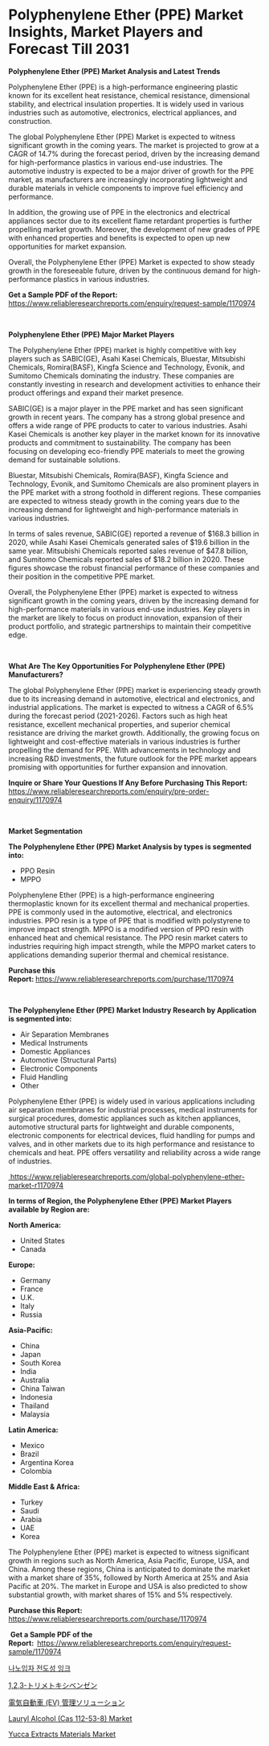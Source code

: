 <p><h1>Polyphenylene Ether (PPE) Market Insights, Market Players and Forecast Till 2031</h1></p><p><strong>Polyphenylene Ether (PPE) Market Analysis and Latest Trends</strong></p>
<p><p>Polyphenylene Ether (PPE) is a high-performance engineering plastic known for its excellent heat resistance, chemical resistance, dimensional stability, and electrical insulation properties. It is widely used in various industries such as automotive, electronics, electrical appliances, and construction.</p><p>The global Polyphenylene Ether (PPE) Market is expected to witness significant growth in the coming years. The market is projected to grow at a CAGR of 14.7% during the forecast period, driven by the increasing demand for high-performance plastics in various end-use industries. The automotive industry is expected to be a major driver of growth for the PPE market, as manufacturers are increasingly incorporating lightweight and durable materials in vehicle components to improve fuel efficiency and performance.</p><p>In addition, the growing use of PPE in the electronics and electrical appliances sector due to its excellent flame retardant properties is further propelling market growth. Moreover, the development of new grades of PPE with enhanced properties and benefits is expected to open up new opportunities for market expansion.</p><p>Overall, the Polyphenylene Ether (PPE) Market is expected to show steady growth in the foreseeable future, driven by the continuous demand for high-performance plastics in various industries.</p></p>
<p><strong>Get a Sample PDF of the Report:&nbsp;</strong> <a href="https://www.reliableresearchreports.com/enquiry/request-sample/1170974">https://www.reliableresearchreports.com/enquiry/request-sample/1170974</a></p>
<p>&nbsp;</p>
<p><strong>Polyphenylene Ether (PPE) Major Market Players</strong></p>
<p><p>The Polyphenylene Ether (PPE) market is highly competitive with key players such as SABIC(GE), Asahi Kasei Chemicals, Bluestar, Mitsubishi Chemicals, Romira(BASF), Kingfa Science and Technology, Evonik, and Sumitomo Chemicals dominating the industry. These companies are constantly investing in research and development activities to enhance their product offerings and expand their market presence.</p><p>SABIC(GE) is a major player in the PPE market and has seen significant growth in recent years. The company has a strong global presence and offers a wide range of PPE products to cater to various industries. Asahi Kasei Chemicals is another key player in the market known for its innovative products and commitment to sustainability. The company has been focusing on developing eco-friendly PPE materials to meet the growing demand for sustainable solutions.</p><p>Bluestar, Mitsubishi Chemicals, Romira(BASF), Kingfa Science and Technology, Evonik, and Sumitomo Chemicals are also prominent players in the PPE market with a strong foothold in different regions. These companies are expected to witness steady growth in the coming years due to the increasing demand for lightweight and high-performance materials in various industries.</p><p>In terms of sales revenue, SABIC(GE) reported a revenue of $168.3 billion in 2020, while Asahi Kasei Chemicals generated sales of $19.6 billion in the same year. Mitsubishi Chemicals reported sales revenue of $47.8 billion, and Sumitomo Chemicals reported sales of $18.2 billion in 2020. These figures showcase the robust financial performance of these companies and their position in the competitive PPE market.</p><p>Overall, the Polyphenylene Ether (PPE) market is expected to witness significant growth in the coming years, driven by the increasing demand for high-performance materials in various end-use industries. Key players in the market are likely to focus on product innovation, expansion of their product portfolio, and strategic partnerships to maintain their competitive edge.</p></p>
<p>&nbsp;</p>
<p><strong>What Are The Key Opportunities For Polyphenylene Ether (PPE) Manufacturers?</strong></p>
<p><p>The global Polyphenylene Ether (PPE) market is experiencing steady growth due to its increasing demand in automotive, electrical and electronics, and industrial applications. The market is expected to witness a CAGR of 6.5% during the forecast period (2021-2026). Factors such as high heat resistance, excellent mechanical properties, and superior chemical resistance are driving the market growth. Additionally, the growing focus on lightweight and cost-effective materials in various industries is further propelling the demand for PPE. With advancements in technology and increasing R&D investments, the future outlook for the PPE market appears promising with opportunities for further expansion and innovation.</p></p>
<p><strong>Inquire or Share Your Questions If Any Before Purchasing This Report:</strong> <a href="https://www.reliableresearchreports.com/enquiry/pre-order-enquiry/1170974">https://www.reliableresearchreports.com/enquiry/pre-order-enquiry/1170974</a></p>
<p>&nbsp;</p>
<p><strong>Market Segmentation</strong></p>
<p><strong>The Polyphenylene Ether (PPE) Market Analysis by types is segmented into:</strong></p>
<p><ul><li>PPO Resin</li><li>MPPO</li></ul></p>
<p><p>Polyphenylene Ether (PPE) is a high-performance engineering thermoplastic known for its excellent thermal and mechanical properties. PPE is commonly used in the automotive, electrical, and electronics industries. PPO resin is a type of PPE that is modified with polystyrene to improve impact strength. MPPO is a modified version of PPO resin with enhanced heat and chemical resistance. The PPO resin market caters to industries requiring high impact strength, while the MPPO market caters to applications demanding superior thermal and chemical resistance.</p></p>
<p><strong>Purchase this Report:&nbsp;</strong><a href="https://www.reliableresearchreports.com/purchase/1170974">https://www.reliableresearchreports.com/purchase/1170974</a></p>
<p>&nbsp;</p>
<p><strong>The Polyphenylene Ether (PPE) Market Industry Research by Application is segmented into:</strong></p>
<p><ul><li>Air Separation Membranes</li><li>Medical Instruments</li><li>Domestic Appliances</li><li>Automotive (Structural Parts)</li><li>Electronic Components</li><li>Fluid Handling</li><li>Other</li></ul></p>
<p><p>Polyphenylene Ether (PPE) is widely used in various applications including air separation membranes for industrial processes, medical instruments for surgical procedures, domestic appliances such as kitchen appliances, automotive structural parts for lightweight and durable components, electronic components for electrical devices, fluid handling for pumps and valves, and in other markets due to its high performance and resistance to chemicals and heat. PPE offers versatility and reliability across a wide range of industries.</p></p>
<p><a href="https://www.reliableresearchreports.com/global-polyphenylene-ether-market-r1170974">&nbsp;https://www.reliableresearchreports.com/global-polyphenylene-ether-market-r1170974</a></p>
<p><strong>In terms of Region, the Polyphenylene Ether (PPE) Market Players available by Region are:</strong></p>
<p>
    <p> <strong> North America: </strong>
        <ul>
            <li>United States</li>
            <li>Canada</li>
        </ul>
        </p> 
    <p> <strong> Europe: </strong>
        <ul>
            <li>Germany</li>
            <li>France</li>
            <li>U.K.</li>
            <li>Italy</li>
            <li>Russia</li>
        </ul>
        </p> 
    <p> <strong> Asia-Pacific: </strong>
        <ul>
            <li>China</li>
            <li>Japan</li>
            <li>South Korea</li>
            <li>India</li>
            <li>Australia</li>
            <li>China Taiwan</li>
            <li>Indonesia</li>
            <li>Thailand</li>
            <li>Malaysia</li>
        </ul>
        </p> 
    <p> <strong> Latin America: </strong>
        <ul>
            <li>Mexico</li>
            <li>Brazil</li>
            <li>Argentina Korea</li>
            <li>Colombia</li>
        </ul>
        </p> 
    <p> <strong> Middle East & Africa: </strong>
        <ul>
            <li>Turkey</li>
            <li>Saudi</li>
            <li>Arabia</li>
            <li>UAE</li>
            <li>Korea</li>
        </ul>
    </p>
    </p>
<p><p>The Polyphenylene Ether (PPE) market is expected to witness significant growth in regions such as North America, Asia Pacific, Europe, USA, and China. Among these regions, China is anticipated to dominate the market with a market share of 35%, followed by North America at 25% and Asia Pacific at 20%. The market in Europe and USA is also predicted to show substantial growth, with market shares of 15% and 5% respectively.</p></p>
<p><strong>Purchase this Report: </strong><a href="https://www.reliableresearchreports.com/purchase/1170974">https://www.reliableresearchreports.com/purchase/1170974</a></p>
<p>&nbsp;<strong>Get a Sample PDF of the Report:&nbsp;&nbsp;</strong><a href="https://www.reliableresearchreports.com/enquiry/request-sample/1170974">https://www.reliableresearchreports.com/enquiry/request-sample/1170974</a></p>
<p><strong></strong></p>
<p><p><a href="https://medium.com/@elod.85/%EA%B8%80%EB%A1%9C%EB%B2%8C-%EB%82%98%EB%85%B8%EC%9E%85%EC%9E%90-%EC%A0%84%EB%8F%84%EC%84%B1-%EC%9E%89%ED%81%AC-%EC%8B%9C%EC%9E%A5-%EA%B8%B0%ED%9A%8C-%EB%B0%8F-2024%EB%85%84%EB%B6%80%ED%84%B0-2031%EB%85%84%EA%B9%8C%EC%A7%80%EC%9D%98-%EC%98%88%EC%B8%A1-f9c12a9bf7de">나노입자 전도성 잉크</a></p><p><a href="https://medium.com/@loganchynna/%E3%82%B0%E3%83%AD%E3%83%BC%E3%83%90%E3%83%AB%E5%B8%82%E5%A0%B4%E3%82%BB%E3%82%AF%E3%82%BF%E3%83%BC1-2-3-%E3%83%88%E3%83%AA%E3%83%A1%E3%83%88%E3%82%AD%E3%82%B7%E3%83%99%E3%83%B3%E3%82%BC%E3%83%B3-%E3%82%BF%E3%82%A4%E3%83%97-%E3%82%A2%E3%83%97%E3%83%AA%E3%82%B1%E3%83%BC%E3%82%B7%E3%83%A7%E3%83%B3-%E5%B8%82%E5%A0%B4%E3%83%97%E3%83%AC%E3%83%BC%E3%83%A4%E3%83%BC%E3%81%AE%E6%88%A6%E7%95%A5-%E5%9C%B0%E5%9F%9F%E5%88%A5%E6%88%90%E9%95%B7%E3%81%AE%E8%A6%8B%E9%80%9A%E3%81%97-%E3%81%8A%E3%82%88%E3%81%B3%E5%B0%86%E6%9D%A5%E3%81%AE%E4%BA%88%E6%B8%AC-2024%E5%B9%B4-2031%E5%B9%B4-8b27f6fd70ee">1,2,3-トリメトキシベンゼン</a></p><p><a href="https://medium.com/@bobbieratke2023/%E9%9B%BB%E6%B0%97%E8%87%AA%E5%8B%95%E8%BB%8A-ev-%E7%AE%A1%E7%90%86%E3%82%BD%E3%83%AA%E3%83%A5%E3%83%BC%E3%82%B7%E3%83%A7%E3%83%B3%E5%B8%82%E5%A0%B4%E3%83%AC%E3%83%9D%E3%83%BC%E3%83%88-%E8%A3%BD%E5%93%81%E3%82%BF%E3%82%A4%E3%83%97-%E9%9B%BB%E6%B0%97%E8%87%AA%E5%8B%95%E8%BB%8A%E9%81%A9%E5%90%88%E6%80%A7%E8%A9%95%E4%BE%A1-evsa-%E9%9B%BB%E6%B0%97%E8%87%AA%E5%8B%95%E8%BB%8A%E5%85%85%E9%9B%BB%E3%82%B7%E3%82%B9%E3%83%86%E3%83%A0%E7%AE%A1%E7%90%86-%E9%9B%BB%E6%B0%97%E8%87%AA%E5%8B%95%E8%BB%8A%E6%A4%9C%E5%87%BA-%E9%9B%BB%E6%B0%97%E8%87%AA%E5%8B%95%E8%BB%8A%E3%82%AB%E3%82%B9%E3%82%BF%E3%83%9E%E3%83%BC%E3%82%A8%E3%83%B3%E3%82%B2%E3%83%BC%E3%82%B8%E3%83%A1%E3%83%B3%E3%83%88-%E3%81%9D%E3%81%AE%E4%BB%96-%E3%82%A8%E3%83%B3%E3%83%89%E3%83%A6%E3%83%BC%E3%82%B9-c04ebe27940f">電気自動車 (EV) 管理ソリューション</a></p><p><a href="https://github.com/nicoletavirag/Market-Research-Report-List-3/blob/main/lauryl-alcohol-cas-112-53-8-market.md">Lauryl Alcohol (Cas 112-53-8) Market</a></p><p><a href="https://github.com/mauripalmi/Market-Research-Report-List-3/blob/main/yucca-extracts-materials-market.md">Yucca Extracts Materials Market</a></p></p>